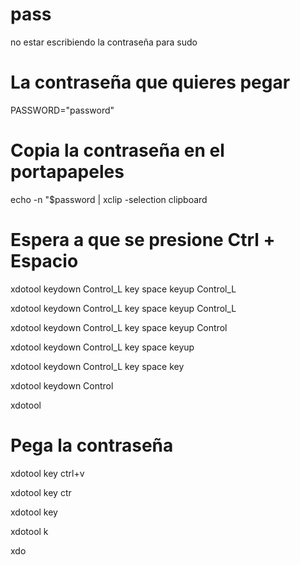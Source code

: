# pass
no estar escribiendo la contraseña  para sudo


# La contraseña que quieres pegar
PASSWORD="password"

# Copia la contraseña en el portapapeles
echo -n "$password | xclip -selection clipboard

# Espera a que se presione Ctrl + Espacio
xdotool keydown Control_L key space keyup Control_L


xdotool keydown Control_L key space keyup Control_L

xdotool keydown Control_L key space keyup Control

xdotool keydown Control_L key space keyup

xdotool keydown Control_L key space key

xdotool keydown Control

xdotool
# Pega la contraseña
xdotool key ctrl+v

xdotool key ctr

xdotool key

xdotool k

xdo
